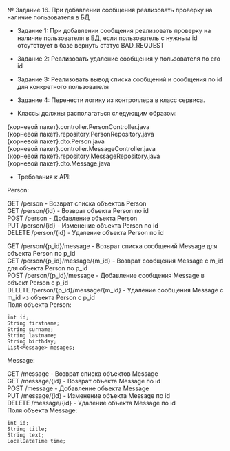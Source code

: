 № Задание 16. При добавлении сообщения реализовать проверку на наличие пользователя в БД

* Задание 1: При добавлении сообщения реализовать проверку на наличие пользователя в БД, если пользователь с нужным id отсутствует в базе вернуть статус BAD_REQUEST 

* Задание 2: Реализовать удаление сообщения у пользователя по его id 

* Задание 3: Реализовать вывод списка сообщений и сообщения по id для конкретного пользователя

* Задание 4: Перенести логику из контроллера в класс сервиса.

* Классы должны располагаться следующим образом:

{корневой пакет}.controller.PersonController.java  
{корневой пакет}.repository.PersonRepository.java  
{корневой пакет}.dto.Person.java  
{корневой пакет}.controller.MessageController.java  
{корневой пакет}.repository.MessageRepository.java  
{корневой пакет}.dto.Message.java  
   
* Требования к API:

Person:

GET /person - Возврат списка объектов Person  
GET /person/{id} - Возврат объекта Person по id  
POST /person - Добавление объекта Person  
PUT /person/{id} - Изменение объекта Person по id  
DELETE /person/{id} - Удаление объекта Person по id  

GET /person/{p_id}/message - Возврат списка сообщений Message для объекта Person по p_id  
GET /person/{p_id}/message/{m_id} - Возврат сообщения Message с m_id для объекта Person по p_id  
POST /person/{p_id}/message - Добавление сообщения Message в объект Person с p_id  
DELETE /person/{p_id}/message/{m_id} - Удаление сообщения Message с m_id из объекта Person с p_id  
Поля объекта Person:

    int id;
    String firstname;
    String surname;
    String lastname;
    String birthday;
    List<Message> mesages;
 
Message:

GET /message - Возврат списка объектов Message  
GET /message/{id} - Возврат объекта Message по id  
POST /message - Добавление объекта Message  
PUT /message/{id} - Изменение объекта Message по id  
DELETE /message/{id} - Удаление объекта Message по id  
Поля объекта Message:

    int id;
    String title;
    String text;
    LocalDateTime time;
